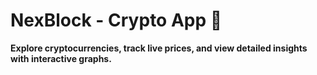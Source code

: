 # NexBlock - Crypto App 🚀

**Explore cryptocurrencies, track live prices, and view detailed insights with interactive graphs.**
